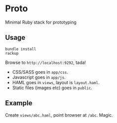 # Proto

Minimal Ruby stack for prototyping

## Usage

```
bundle install
rackup
```

Browse to `http://localhost:9292`, tada!

  * CSS/SASS goes in `app/css`.
  * Javascript goes in `app/js`.
  * HAML goes in `views`, layout is `layout.haml`.
  * Static files (images etc) goes in `public`.

## Example

Create `views/abc.haml`, point browser at `/abc`. Magic.
